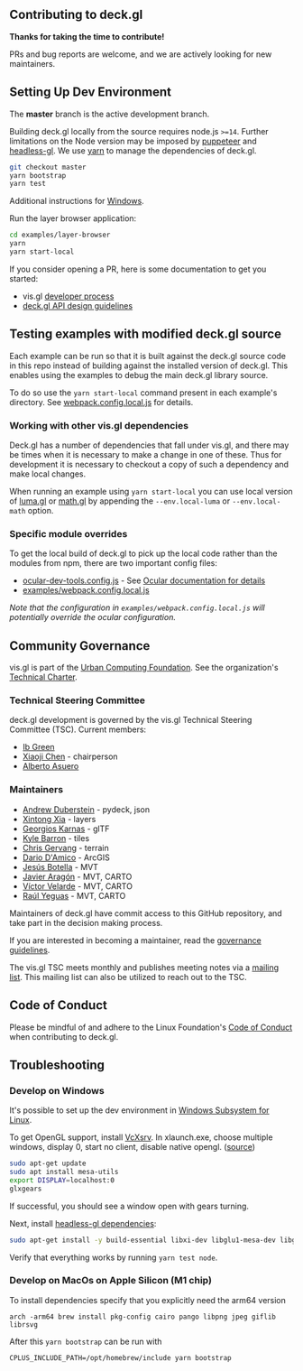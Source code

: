 ## Contributing to deck.gl

**Thanks for taking the time to contribute!**

PRs and bug reports are welcome, and we are actively looking for new maintainers.


## Setting Up Dev Environment

The **master** branch is the active development branch.

Building deck.gl locally from the source requires node.js `>=14`. Further limitations on the Node version may be imposed by [puppeteer](https://github.com/puppeteer/puppeteer#usage) and [headless-gl](https://github.com/stackgl/headless-gl#supported-platforms-and-nodejs-versions).
We use [yarn](https://yarnpkg.com/en/docs/install) to manage the dependencies of deck.gl.

```bash
git checkout master
yarn bootstrap
yarn test
```

Additional instructions for [Windows](/CONTRIBUTING.md#develop-on-windows).

Run the layer browser application:

```bash
cd examples/layer-browser
yarn
yarn start-local
```

If you consider opening a PR, here is some documentation to get you started:

- vis.gl [developer process](https://www.github.com/visgl/tsc/tree/master/developer-process)
- [deck.gl API design guidelines](/dev-docs/deckgl-api-guidelines.md)

## Testing examples with modified deck.gl source

Each example can be run so that it is built against the deck.gl source code in this repo instead of building against the installed version of deck.gl. This enables using the examples to debug the main deck.gl library source.

To do so use the `yarn start-local` command present in each example's directory. See [webpack.config.local.js](https://github.com/visgl/deck.gl/blob/master/examples/webpack.config.local.js) for details.

### Working with other vis.gl dependencies

Deck.gl has a number of dependencies that fall under vis.gl, and there may be times when it is necessary to make a change in one of these.
Thus for development it is necessary to checkout a copy of such a dependency and make local changes.

When running an example using `yarn start-local` you can use local version of [luma.gl](https://github.com/visgl/luma.gl/) or [math.gl](https://github.com/uber-web/math.gl) by appending the `--env.local-luma` or `--env.local-math` option.

### Specific module overrides

To get the local build of deck.gl to pick up the local code rather than the modules from npm, there are two important config files:

- [ocular-dev-tools.config.js](https://github.com/visgl/deck.gl/blob/master/ocular-dev-tools.config.js) - See [Ocular documentation for details](https://uber-web.github.io/docs/dev-tools)
- [examples/webpack.config.local.js](https://github.com/visgl/deck.gl/blob/master/examples/webpack.config.local.js)

_Note that the configuration in `examples/webpack.config.local.js` will potentially override the ocular configuration._

## Community Governance

vis.gl is part of the [Urban Computing Foundation](https://uc.foundation/). See the organization's [Technical Charter](https://github.com/visgl/tsc/blob/master/Technical%20Charter.md).


### Technical Steering Committee

deck.gl development is governed by the vis.gl Technical Steering Committee (TSC). Current members:

- [Ib Green](https://github.com/ibgreen)
- [Xiaoji Chen](https://github.com/Pessimistress) - chairperson
- [Alberto Asuero](https://github.com/alasarr)


### Maintainers

- [Andrew Duberstein](https://github.com/ajduberstein) - pydeck, json
- [Xintong Xia](https://github.com/xintongxia) - layers
- [Georgios Karnas](https://github.com/georgios-uber) - glTF
- [Kyle Barron](https://github.com/kylebarron) - tiles
- [Chris Gervang](https://github.com/chrisgervang) - terrain
- [Dario D'Amico](https://github.com/damix911) - ArcGIS
- [Jesús Botella](https://github.com/jesusbotella) - MVT
- [Javier Aragón](https://github.com/padawannn) - MVT, CARTO
- [Víctor Velarde](https://github.com/https://github.com/VictorVelarde) - MVT, CARTO
- [Raúl Yeguas](https://github.com/neokore) - MVT, CARTO

Maintainers of deck.gl have commit access to this GitHub repository, and take part in the decision making process.

If you are interested in becoming a maintainer, read the [governance guidelines](https://github.com/visgl/tsc/tree/master/developer-process/governance.md).

The vis.gl TSC meets monthly and publishes meeting notes via a [mailing list](https://lists.uc.foundation/g/visgl).
This mailing list can also be utilized to reach out to the TSC.


## Code of Conduct

Please be mindful of and adhere to the Linux Foundation's [Code of Conduct](https://lfprojects.org/policies/code-of-conduct/) when contributing to deck.gl.

## Troubleshooting

### Develop on Windows

It's possible to set up the dev environment in [Windows Subsystem for Linux](https://docs.microsoft.com/en-us/windows/wsl/install-win10).

To get OpenGL support, install [VcXsrv](https://sourceforge.net/projects/vcxsrv/). In xlaunch.exe, choose multiple windows, display 0, start no client, disable native opengl. ([source](https://github.com/Microsoft/WSL/issues/2855#issuecomment-358861903))

```bash
sudo apt-get update
sudo apt install mesa-utils
export DISPLAY=localhost:0
glxgears
```

If successful, you should see a window open with gears turning.

Next, install [headless-gl dependencies](https://github.com/stackgl/headless-gl#system-dependencies):

```bash
sudo apt-get install -y build-essential libxi-dev libglu1-mesa-dev libglew-dev pkg-config
```

Verify that everything works by running `yarn test node`.

### Develop on MacOs on Apple Silicon (M1 chip)

To install dependencies specify that you explicitly need the arm64 version
```
arch -arm64 brew install pkg-config cairo pango libpng jpeg giflib librsvg
```

After this `yarn bootstrap` can be run with
```
CPLUS_INCLUDE_PATH=/opt/homebrew/include yarn bootstrap
```
